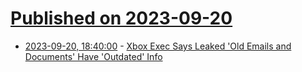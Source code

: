 # [Published on 2023-09-20](index.md)

* [2023-09-20, 18:40:00](https://games.slashdot.org/story/23/09/20/165205/xbox-exec-says-leaked-old-emails-and-documents-have-outdated-info?utm_source=rss1.0mainlinkanon&utm_medium=feed) - [Xbox Exec Says Leaked 'Old Emails and Documents' Have 'Outdated' Info](https://games.slashdot.org/story/23/09/20/165205/xbox-exec-says-leaked-old-emails-and-documents-have-outdated-info?utm_source=rss1.0mainlinkanon&utm_medium=feed)
